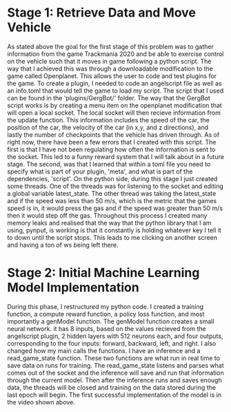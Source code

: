 # Stage 1: Retrieve Data and Move Vehicle

As stated above the goal for the first stage of this problem was to gather information from the game Trackmania 2020 and be able to exercise control on the vehicle such that it moves in game following a python script. The way that I achieved this was through a downloadable modification to the game called Openplanet. This allows the user to code and test plugins for the game. To create a plugin, I needed to code an angelscript file as well as an info.toml that would tell the game to load my script. The script that I used can be found in the 'plugins/GergBot/' folder. The way that the GergBot script works is by creating a menu item on the openplanet modification that will open a local socket. The local socket will then recieve information from the update function. This information includes the speed of the car, the position of the car, the velocity of the car (in x,y, and z directions), and lastly the number of checkpoints that the vehicle has driven through. As of right now, there have been a few errors that I created with this script. The first is that I have not been regulating how often the information is sent to the socket. This led to a funny reward system that I will talk about in a future stage. The second, was that I learned that within a toml file you need to specify what is part of your plugin, 'meta', and what is part of the dependencies, 'script'. On the python side, during this stage I just created some threads. One of the threads was for listening to the socket and editing a global variable latest_state. The other thread was taking the latest_state and if the speed was less than 50 m/s, which is the metric that the games speed is in, it would press the gas and if the speed was greater than 50 m/s then it would step off the gas. Throughout this process I created many memory leaks and realised that the way that the python library that I am using, pynput, is working is that it constantly is holding whatever key I tell it to down until the script stops. This leads to me clicking on another screen and having a ton of ws being left there.

# Stage 2: Initial Machine Learning Model Implementation

During this phase, I restructured my python code. I created a training function, a compute reward function, a policy loss function, and most importantly a genModel function. The genModel function creates a small neural network. it has 8 inputs, based on the values recieved from the angelscript plugin, 2 hidden layers with 512 neurons each, and four outputs, corresponding to the four inputs: forward, backward, left, and right. I also changed how my main calls the functions. I have an inference and a read_game_state function. These two functions are what run in real time to save data on runs for training. The read_game_state listens and parses what comes out of the socket and the inference will save and run that information through the current model. Then after the inference runs and saves enough data, the threads will be closed and training on the data stored during the last epoch will begin. The first successful implementation of the model is in the video shown above. 
